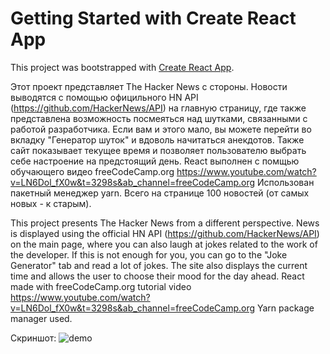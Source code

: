 # Getting Started with Create React App

This project was bootstrapped with [Create React App](https://github.com/facebook/create-react-app).

Этот проект представляет The Hacker News с стороны. 
Новости выводятся с помощью официльного HN API (https://github.com/HackerNews/API) на главную страницу, где также представлена возможность посмеяться над шутками, связанными с работой разработчика. Если вам и этого мало, вы можете перейти во вкладку "Генератор шуток" и вдоволь начитаться анекдотов. 
Также сайт показывает текущее время и позволяет пользователю выбрать себе настроение на предстоящий день.
React выполнен с помщью обучающего видео freeCodeCamp.org https://www.youtube.com/watch?v=LN6Dol_fX0w&t=3298s&ab_channel=freeCodeCamp.org
Использован пакетный менеджер yarn. Всего на странице 100 новостей (от самых новых - к старым). 

This project presents The Hacker News from a different perspective.
News is displayed using the official HN API (https://github.com/HackerNews/API) on the main page, where you can also laugh at jokes related to the work of the developer. If this is not enough for you, you can go to the "Joke Generator" tab and read a lot of jokes.
The site also displays the current time and allows the user to choose their mood for the day ahead.
React made with freeCodeCamp.org tutorial video https://www.youtube.com/watch?v=LN6Dol_fX0w&t=3298s&ab_channel=freeCodeCamp.org
Yarn package manager used.
  
Скриншот:
![demo](https://user-images.githubusercontent.com/117010216/201501512-bd43d2cf-2804-42d5-9a97-6987c60d2fdd.png)
